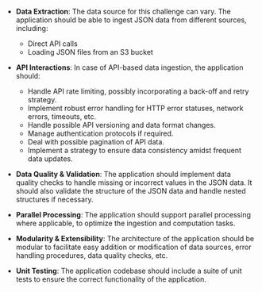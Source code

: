 - **Data Extraction**: The data source for this challenge can vary. The application should be able to ingest JSON data from different sources, including:
    - Direct API calls
    - Loading JSON files from an S3 bucket
- **API Interactions**: In case of API-based data ingestion, the application should:
    - Handle API rate limiting, possibly incorporating a back-off and retry strategy.
    - Implement robust error handling for HTTP error statuses, network errors, timeouts, etc.
    - Handle possible API versioning and data format changes.
    - Manage authentication protocols if required.
    - Deal with possible pagination of API data.
    - Implement a strategy to ensure data consistency amidst frequent data updates.
- **Data Quality & Validation**: The application should implement data quality checks to handle missing or incorrect values in the JSON data. It should also validate the structure of the JSON data and handle nested structures if necessary.
    
- **Parallel Processing**: The application should support parallel processing where applicable, to optimize the ingestion and computation tasks.
    
- **Modularity & Extensibility**: The architecture of the application should be modular to facilitate easy addition or modification of data sources, error handling procedures, data quality checks, etc.
    
- **Unit Testing**: The application codebase should include a suite of unit tests to ensure the correct functionality of the application.